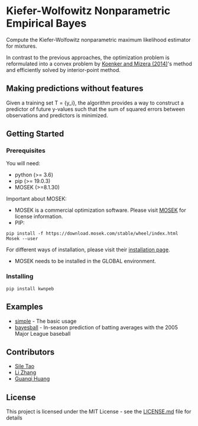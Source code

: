 # Kiefer-Wolfowitz Nonparametric Empirical Bayes
Compute the Kiefer-Wolfowitz nonparametric maximum likelihood estimator for mixtures. 

In contrast to the previous approaches, the optimization problem is reformulated into a convex problem by 
[Koenker and Mizera (2014)](http://www.stat.ualberta.ca/~mizera/Preprints/brown.pdf)'s method and efficiently solved by 
interior-point method.

## Making predictions without features
Given a training set T = {y_i}, the algorithm provides a way to construct a predictor of future y-values such that the sum 
of squared errors between observations and predictors is minimized.  

## Getting Started
### Prerequisites 
You will need:
* python (>= 3.6)
* pip (>= 19.0.3)
* MOSEK (>=8.1.30) 

Important about MOSEK:
* MOSEK is a commercial optimization software. Please visit [MOSEK](https://www.mosek.com/) for license information.
* PIP: 
```
pip install -f https://download.mosek.com/stable/wheel/index.html Mosek --user
``` 
For different ways of installation, please visit their [installation page](https://docs.mosek.com/8.1/pythonapi/install-interface.html).
* MOSEK needs to be installed in the GLOBAL environment. 
 


### Installing
```
pip install kwnpeb
```

## Examples
* [simple](https://github.com/sit836/KW_NPEB/tree/master/examples/simple) - The basic usage
* [bayesball](https://github.com/sit836/KW_NPEB/tree/master/examples/bayesball) - In-season prediction of batting averages with the 2005 Major
League baseball

## Contributors
* [Sile Tao](https://ca.linkedin.com/in/sile-tao-95523941)
* [Li Zhang](https://ca.linkedin.com/in/li-zhang-0350833b)
* [Guanqi Huang](https://ca.linkedin.com/in/guanqi-huang)

## License
This project is licensed under the MIT License - see the [LICENSE.md](LICENSE.md) file for details
